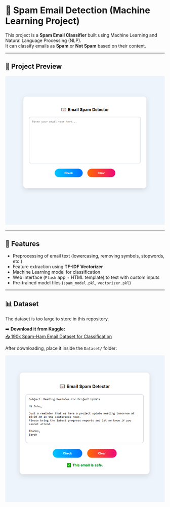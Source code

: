 # 📧 Spam Email Detection (Machine Learning Project)

This project is a **Spam Email Classifier** built using Machine Learning and Natural Language Processing (NLP).  
It can classify emails as **Spam** or **Not Spam** based on their content.

---
## 👀 Project Preview

![Spam Email Detection Preview 1](Preview/Screenshot%202025-09-16%20140436.png)


---

## 🚀 Features
- Preprocessing of email text (lowercasing, removing symbols, stopwords, etc.)
- Feature extraction using **TF-IDF Vectorizer**
- Machine Learning model for classification
- Web interface (`Flask` app + HTML template) to test with custom inputs
- Pre-trained model files (`spam_model.pkl`, `vectorizer.pkl`)

---

## 📊 Dataset
The dataset is too large to store in this repository.  

➡️ **Download it from Kaggle:**  
[📥 190k Spam-Ham Email Dataset for Classification](https://www.kaggle.com/datasets/meruvulikith/190k-spam-ham-email-dataset-for-classification)

After downloading, place it inside the `Dataset/` folder:

![Spam Email Detection Preview 3](Preview/Screenshot%202025-09-16%20140619.png)
